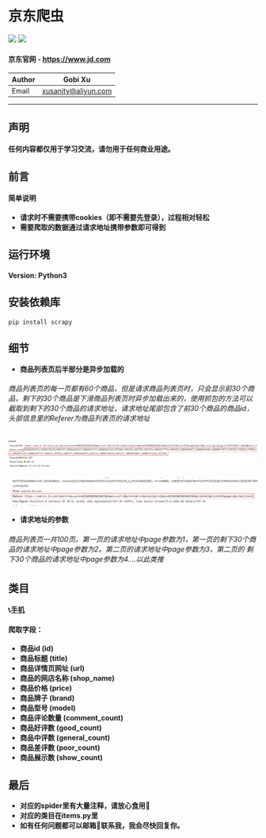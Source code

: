 # 京东爬虫
![](https://img.shields.io/badge/Python-3.5.3-green.svg) ![](https://img.shields.io/badge/Scrapy-1.5.1-green.svg)
#### 京东官网 - https://www.jd.com
|Author|Gobi Xu|
|---|---|
|Email|xusanity@aliyun.com|
****
## 声明
#### 任何内容都仅用于学习交流，请勿用于任何商业用途。
## 前言
#### 简单说明
- **请求时不需要携带cookies（即不需要先登录），过程相对轻松**
- **需要爬取的数据通过请求地址携带参数即可得到**
## 运行环境
#### Version: Python3
## 安装依赖库
```
pip install scrapy
```
## 细节
- **商品列表页后半部分是异步加载的**
###### 商品列表页的每一页都有60个商品，但是请求商品列表页时，只会显示前30个商品，剩下的30个商品是下滑商品列表页时异步加载出来的，使用抓包的方法可以截取到剩下的30个商品的请求地址，请求地址尾部包含了前30个商品的商品id，头部信息里的Referer为商品列表页的请求地址
![enter image description here](picture/30.jpg)
<br><br>
![enter image description here](picture/referer.jpg)
- **请求地址的参数**
###### 商品列表页一共100页。第一页的请求地址中page参数为1，第一页的剩下30个商品的请求地址中page参数为2。第二页的请求地址中page参数为3，第二页的 剩下30个商品的请求地址中page参数为4....以此类推
## 类目
#### :telephone_receiver:[手机](https://search.jd.com/Search?keyword=%E6%89%8B%E6%9C%BA&enc=utf-8&wq=&pvid=e7b33af1d11d4f70b6d8bdfb8fc7be87)
#### 爬取字段：
- **商品id (id)**
- **商品标题 (title)**
- **商品详情页网址 (url)**
- **商品的网店名称 (shop_name)**
- **商品价格 (price)**
- **商品牌子 (brand)**
- **商品型号 (model)**
- **商品评论数量 (comment_count)**
- **商品好评数 (good_count)**
- **商品中评数 (general_count)**
- **商品差评数 (poor_count)**
- **商品展示数 (show_count)**
## 最后
- **对应的spider里有大量注释，请放心食用:meat_on_bone:**
- **对应的类目在items.py里**
- **如有任何问题都可以邮箱:email:联系我，我会尽快回复你。**
